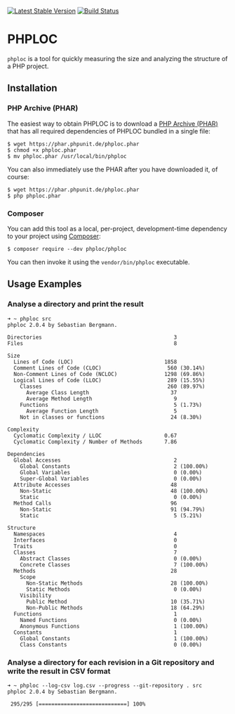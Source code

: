 [![Latest Stable Version](https://poser.pugx.org/phploc/phploc/v/stable.png)](https://packagist.org/packages/phploc/phploc)
[![Build Status](https://travis-ci.org/sebastianbergmann/phploc.png?branch=master)](https://travis-ci.org/sebastianbergmann/phploc)

# PHPLOC

`phploc` is a tool for quickly measuring the size and analyzing the structure of a PHP project.

## Installation

### PHP Archive (PHAR)

The easiest way to obtain PHPLOC is to download a [PHP Archive (PHAR)](http://php.net/phar) that has all required dependencies of PHPLOC bundled in a single file:

    $ wget https://phar.phpunit.de/phploc.phar
    $ chmod +x phploc.phar
    $ mv phploc.phar /usr/local/bin/phploc

You can also immediately use the PHAR after you have downloaded it, of course:

    $ wget https://phar.phpunit.de/phploc.phar
    $ php phploc.phar

### Composer

You can add this tool as a local, per-project, development-time dependency to your project using [Composer](https://getcomposer.org/):

    $ composer require --dev phploc/phploc

You can then invoke it using the `vendor/bin/phploc` executable.

## Usage Examples

### Analyse a directory and print the result

    ➜ ~ phploc src
    phploc 2.0.4 by Sebastian Bergmann.

    Directories                                          3
    Files                                                8

    Size
      Lines of Code (LOC)                             1858
      Comment Lines of Code (CLOC)                     560 (30.14%)
      Non-Comment Lines of Code (NCLOC)               1298 (69.86%)
      Logical Lines of Code (LLOC)                     289 (15.55%)
        Classes                                        260 (89.97%)
          Average Class Length                          37
          Average Method Length                          9
        Functions                                        5 (1.73%)
          Average Function Length                        5
        Not in classes or functions                     24 (8.30%)

    Complexity
      Cyclomatic Complexity / LLOC                    0.67
      Cyclomatic Complexity / Number of Methods       7.86

    Dependencies
      Global Accesses                                    2
        Global Constants                                 2 (100.00%)
        Global Variables                                 0 (0.00%)
        Super-Global Variables                           0 (0.00%)
      Attribute Accesses                                48
        Non-Static                                      48 (100.00%)
        Static                                           0 (0.00%)
      Method Calls                                      96
        Non-Static                                      91 (94.79%)
        Static                                           5 (5.21%)

    Structure
      Namespaces                                         4
      Interfaces                                         0
      Traits                                             0
      Classes                                            7
        Abstract Classes                                 0 (0.00%)
        Concrete Classes                                 7 (100.00%)
      Methods                                           28
        Scope
          Non-Static Methods                            28 (100.00%)
          Static Methods                                 0 (0.00%)
        Visibility
          Public Method                                 10 (35.71%)
          Non-Public Methods                            18 (64.29%)
      Functions                                          1
        Named Functions                                  0 (0.00%)
        Anonymous Functions                              1 (100.00%)
      Constants                                          1
        Global Constants                                 1 (100.00%)
        Class Constants                                  0 (0.00%)

### Analyse a directory for each revision in a Git repository and write the result in CSV format

    ➜ ~ phploc --log-csv log.csv --progress --git-repository . src
    phploc 2.0.4 by Sebastian Bergmann.

     295/295 [============================] 100%
